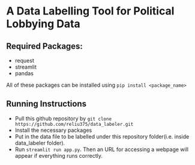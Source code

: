 # A Data Labelling Tool for Political Lobbying Data

## Required Packages:
- request
- streamlit
- pandas

All of these packages can be installed using `pip install <package_name>`

## Running Instructions
- Pull this github repository by `git clone https://github.com/reliu375/data_labeler.git`
- Install the necessary packages
- Put in the data file to be labelled under this repository folder(i.e. inside data_labeler folder).
- Run `streamlit run app.py`. Then an URL for accessing a webpage will appear if everything runs correctly.
